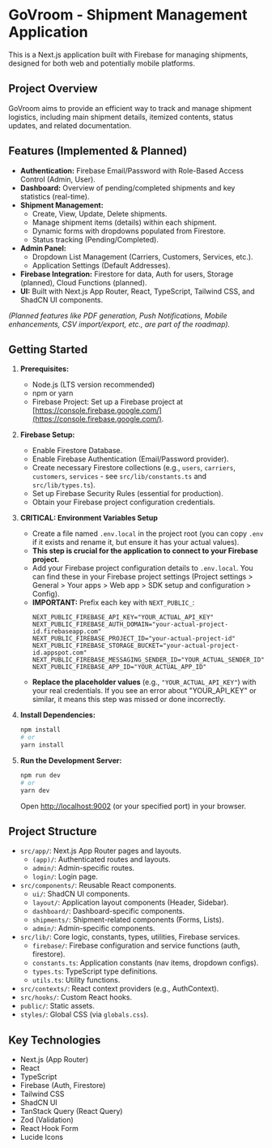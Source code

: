 # GoVroom - Shipment Management Application

This is a Next.js application built with Firebase for managing shipments, designed for both web and potentially mobile platforms.

## Project Overview

GoVroom aims to provide an efficient way to track and manage shipment logistics, including main shipment details, itemized contents, status updates, and related documentation.

## Features (Implemented & Planned)

*   **Authentication:** Firebase Email/Password with Role-Based Access Control (Admin, User).
*   **Dashboard:** Overview of pending/completed shipments and key statistics (real-time).
*   **Shipment Management:**
    *   Create, View, Update, Delete shipments.
    *   Manage shipment items (details) within each shipment.
    *   Dynamic forms with dropdowns populated from Firestore.
    *   Status tracking (Pending/Completed).
*   **Admin Panel:**
    *   Dropdown List Management (Carriers, Customers, Services, etc.).
    *   Application Settings (Default Addresses).
*   **Firebase Integration:** Firestore for data, Auth for users, Storage (planned), Cloud Functions (planned).
*   **UI:** Built with Next.js App Router, React, TypeScript, Tailwind CSS, and ShadCN UI components.

*(Planned features like PDF generation, Push Notifications, Mobile enhancements, CSV import/export, etc., are part of the roadmap).*

## Getting Started

1.  **Prerequisites:**
    *   Node.js (LTS version recommended)
    *   npm or yarn
    *   Firebase Project: Set up a Firebase project at [https://console.firebase.google.com/](https://console.firebase.google.com/).

2.  **Firebase Setup:**
    *   Enable Firestore Database.
    *   Enable Firebase Authentication (Email/Password provider).
    *   Create necessary Firestore collections (e.g., `users`, `carriers`, `customers`, `services` - see `src/lib/constants.ts` and `src/lib/types.ts`).
    *   Set up Firebase Security Rules (essential for production).
    *   Obtain your Firebase project configuration credentials.

3.  **CRITICAL: Environment Variables Setup**
    *   Create a file named `.env.local` in the project root (you can copy `.env` if it exists and rename it, but ensure it has your actual values).
    *   **This step is crucial for the application to connect to your Firebase project.**
    *   Add your Firebase project configuration details to `.env.local`. You can find these in your Firebase project settings (Project settings > General > Your apps > Web app > SDK setup and configuration > Config).
    *   **IMPORTANT:** Prefix each key with `NEXT_PUBLIC_`:
        ```env
        NEXT_PUBLIC_FIREBASE_API_KEY="YOUR_ACTUAL_API_KEY"
        NEXT_PUBLIC_FIREBASE_AUTH_DOMAIN="your-actual-project-id.firebaseapp.com"
        NEXT_PUBLIC_FIREBASE_PROJECT_ID="your-actual-project-id"
        NEXT_PUBLIC_FIREBASE_STORAGE_BUCKET="your-actual-project-id.appspot.com"
        NEXT_PUBLIC_FIREBASE_MESSAGING_SENDER_ID="YOUR_ACTUAL_SENDER_ID"
        NEXT_PUBLIC_FIREBASE_APP_ID="YOUR_ACTUAL_APP_ID"
        ```
    *   **Replace the placeholder values** (e.g., `"YOUR_ACTUAL_API_KEY"`) with your real credentials. If you see an error about "YOUR_API_KEY" or similar, it means this step was missed or done incorrectly.

4.  **Install Dependencies:**
    ```bash
    npm install
    # or
    yarn install
    ```

5.  **Run the Development Server:**
    ```bash
    npm run dev
    # or
    yarn dev
    ```
    Open [http://localhost:9002](http://localhost:9002) (or your specified port) in your browser.

## Project Structure

*   `src/app/`: Next.js App Router pages and layouts.
    *   `(app)/`: Authenticated routes and layouts.
    *   `admin/`: Admin-specific routes.
    *   `login/`: Login page.
*   `src/components/`: Reusable React components.
    *   `ui/`: ShadCN UI components.
    *   `layout/`: Application layout components (Header, Sidebar).
    *   `dashboard/`: Dashboard-specific components.
    *   `shipments/`: Shipment-related components (Forms, Lists).
    *   `admin/`: Admin-specific components.
*   `src/lib/`: Core logic, constants, types, utilities, Firebase services.
    *   `firebase/`: Firebase configuration and service functions (auth, firestore).
    *   `constants.ts`: Application constants (nav items, dropdown configs).
    *   `types.ts`: TypeScript type definitions.
    *   `utils.ts`: Utility functions.
*   `src/contexts/`: React context providers (e.g., AuthContext).
*   `src/hooks/`: Custom React hooks.
*   `public/`: Static assets.
*   `styles/`: Global CSS (via `globals.css`).

## Key Technologies

*   Next.js (App Router)
*   React
*   TypeScript
*   Firebase (Auth, Firestore)
*   Tailwind CSS
*   ShadCN UI
*   TanStack Query (React Query)
*   Zod (Validation)
*   React Hook Form
*   Lucide Icons
